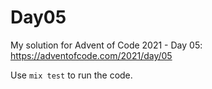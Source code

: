 # Day05

My solution for Advent of Code 2021 - Day 05: https://adventofcode.com/2021/day/05

Use `mix test` to run the code.
